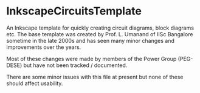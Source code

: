 # InkscapeCircuitsTemplate
An Inkscape template for quickly creating circuit diagrams, block diagrams etc.
The base template was created by Prof. L. Umanand of IISc Bangalore sometime in the late 2000s and has seen many minor changes and improvements over the years.

Most of these changes were made by members of the Power Group (PEG-DESE) but have not been tracked / documented.

There are some minor issues with this file at present but none of these should affect usability.
